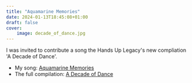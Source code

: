 ```yaml
---
title: "Aquamarine Memories"
date: 2024-01-13T18:45:08+01:00
draft: false
cover:
    image: decade_of_dance.jpg
---
```


I was invited to contribute a song the Hands Up Legacy's new compliation 'A Decade of Dance'.

- My song: [Aquamarine Memories](https://soundcloud.com/hands-up-legacy/rvnovae-ft-vocaloid-amy?in=hands-up-legacy/sets/hands-up-legacy-a-decade-of-dance)
- The full compilation: [A Decade of Dance](https://soundcloud.com/hands-up-legacy/sets/hands-up-legacy-a-decade-of-dance)